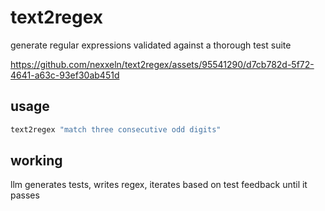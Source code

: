# text2regex

generate regular expressions validated against a thorough test suite


https://github.com/nexxeln/text2regex/assets/95541290/d7cb782d-5f72-4641-a63c-93ef30ab451d


## usage

```sh
text2regex "match three consecutive odd digits"
```

## working

llm generates tests, writes regex, iterates based on test feedback until it passes
